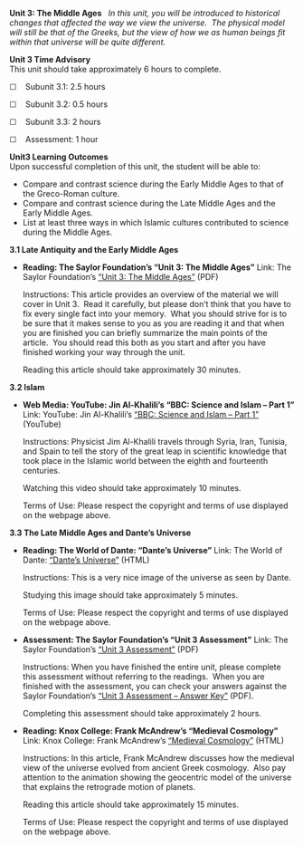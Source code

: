 **Unit 3: The Middle Ages** <span id="3"></span> 
*In this unit, you will be introduced to historical changes that
affected the way we view the universe.  The physical model will still be
that of the Greeks, but the view of how we as human beings fit within
that universe will be quite different.*

**Unit 3 Time Advisory**  
This unit should take approximately 6 hours to complete.  
  
 ☐    Subunit 3.1: 2.5 hours  
  
 ☐    Subunit 3.2: 0.5 hours  
  
 ☐    Subunit 3.3: 2 hours  
  
 ☐    Assessment: 1 hour

**Unit3 Learning Outcomes**  
Upon successful completion of this unit, the student will be able to:
-   Compare and contrast science during the Early Middle Ages to that of
    the Greco-Roman culture.
-   Compare and contrast science during the Late Middle Ages and the
    Early Middle Ages.
-   List at least three ways in which Islamic cultures contributed to
    science during the Middle Ages.

**3.1 Late Antiquity and the Early Middle Ages** <span id="3.1"></span> 
-   **Reading: The Saylor Foundation’s “Unit 3: The Middle Ages”**
    Link: The Saylor Foundation’s [“Unit 3: The Middle
    Ages”](https://resources.saylor.org/wwwresources/archived/site/wp-content/uploads/2012/10/ASTR101-Unit-3-Reading.pdf)
    (PDF)  
      
     Instructions: This article provides an overview of the material we
    will cover in Unit 3.  Read it carefully, but please don’t think
    that you have to fix every single fact into your memory.  What you
    should strive for is to be sure that it makes sense to you as you
    are reading it and that when you are finished you can briefly
    summarize the main points of the article.  You should read this both
    as you start and after you have finished working your way through
    the unit.  
      
     Reading this article should take approximately 30 minutes.

**3.2 Islam** <span id="3.2"></span> 
-   **Web Media: YouTube: Jin Al-Khalili’s “BBC: Science and Islam –
    Part 1”**
    Link: YouTube: Jin Al-Khalili’s [“BBC: Science and Islam – Part
    1”](http://www.youtube.com/watch?v=KoCzzSzOIoA) (YouTube)  
      
     Instructions: Physicist Jim Al-Khalili travels through Syria, Iran,
    Tunisia, and Spain to tell the story of the great leap in scientific
    knowledge that took place in the Islamic world between the eighth
    and fourteenth centuries.  
      
     Watching this video should take approximately 10 minutes.  
      
     Terms of Use: Please respect the copyright and terms of use
    displayed on the webpage above.

**3.3 The Late Middle Ages and Dante’s Universe** <span
id="3.3"></span> 
-   **Reading: The World of Dante: “Dante’s Universe”**
    Link: The World of Dante: [“Dante’s
    Universe”](http://www.worldofdante.org/astro_detail9.html) (HTML)  
      
     Instructions: This is a very nice image of the universe as seen by
    Dante.  
      
     Studying this image should take approximately 5 minutes.  
      
     Terms of Use: Please respect the copyright and terms of use
    displayed on the webpage above.

-   **Assessment: The Saylor Foundation’s “Unit 3 Assessment”**
    Link: The Saylor Foundation’s [“Unit 3
    Assessment”](https://resources.saylor.org/wwwresources/archived/site/wp-content/uploads/2012/10/ASTR101-Unit-3-Assessment.FINAL_.pdf) (PDF)  
      
     Instructions: When you have finished the entire unit, please
    complete this assessment without referring to the readings.  When
    you are finished with the assessment, you can check your answers
    against the Saylor Foundation’s [“Unit 3 Assessment – Answer
    Key”](https://resources.saylor.org/wwwresources/archived/site/wp-content/uploads/2012/10/ASTR101-Unit-3-Answer-Key-FINAL.pdf) (PDF).  
      
     Completing this assessment should take approximately 2 hours.

-   **Reading: Knox College: Frank McAndrew’s “Medieval Cosmology”**
    Link: Knox College: Frank McAndrew’s [“Medieval
    Cosmology”](http://faculty.knox.edu/fmcandre/cosmology.html)
    (HTML)  
      
     Instructions: In this article, Frank McAndrew discusses how the
    medieval view of the universe evolved from ancient Greek cosmology.
     Also pay attention to the animation showing the geocentric model of
    the universe that explains the retrograde motion of planets.  
      
     Reading this article should take approximately 15 minutes.  
      
     Terms of Use: Please respect the copyright and terms of use
    displayed on the webpage above.


